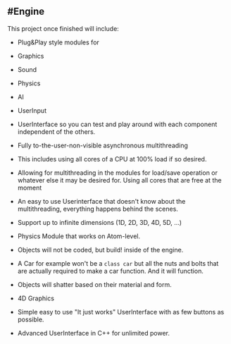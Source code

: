 #Engine
---
This project once finished will include:
* Plug&Play style modules for
 * Graphics
 * Sound
 * Physics
 * AI
 * UserInput
 * UserInterface
 so you can test and play around with each component independent of the others.
* Fully to-the-user-non-visible asynchronous multithreading
 * This includes using all cores of a CPU at 100% load if so desired.
 * Allowing for multithreading in the modules for load/save operation or whatever else it may be desired for. Using all cores that are free at the moment
 * An easy to use Userinterface that doesn't know about the multithreading, everything happens behind the scenes.
* Support up to infinite dimensions (1D, 2D, 3D, 4D, 5D, ...)

* Physics Module that works on Atom-level.
 * Objects will not be coded, but build! inside of the engine.
  * A Car for example won't be a `class car` but all the nuts and bolts that are actually required to make a car function. And it will function.
 * Objects will shatter based on their material and form.

* 4D Graphics
* Simple easy to use "It just works" UserInterface with as few buttons as possible.
* Advanced UserInterface in C++ for unlimited power.
